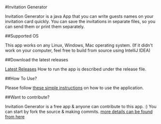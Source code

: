 #Invitation Generator

Invitation Generator is a java App that you can write guests names on your invitation card quickly. You can save the invitations in separate files, so you can send them or print them separately.

##Supported OS

This app works on any Linux, Windows, Mac operating system.
(If it didn't work on your computer, feel free to build from source using IntelliJ IDEA)

##Download the latest releases

[Latest Releases](https://github.com/pgsamila/Invitation-Generator/releases/)
How to run the app is described under the release file.

##How To Use?

Please follow [these simple instructions](../README.md) on how to use the application.

##Want to contribute?

Invitation Generator is a free app & anyone can contribute to this app. :)
You can start by fork the source & making commits.
[more details can be found from here](../README.md)